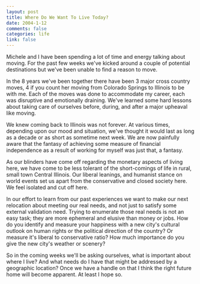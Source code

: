 ```yaml
--- 
layout: post
title: Where Do We Want To Live Today?
date: 2004-1-12
comments: false
categories: life
link: false
---
```

Michele and I have been spending a lot of time and energy talking about moving. For the past few weeks we've kicked around a couple of potential destinations but we've been unable to find a reason to move.

In the 8 years we've been together there have been 3 major cross country moves, 4 if you count her moving from Colorado Springs to Illinois to be with me. Each of the moves was done to accommodate my career, each was disruptive and emotionally draining. We've learned some hard lessons about taking care of ourselves before, during, and after a major upheaval like moving.

We knew coming back to Illinois was not forever. At various times, depending upon our mood and situation, we've thought it would last as long as a decade or as short as sometime next week. We are now painfully aware that the fantasy of achieving some measure of financial independence as a result of working for myself was just that, a fantasy.

As our blinders have come off regarding the monetary aspects of living here, we have come to be less tolerant of the short-comings of life in rural, small town Central Illinois. Our liberal leanings, and humanist stance on world events set us apart from the conservative and closed society here. We feel isolated and cut off here.

In our effort to learn from our past experiences we want to make our next relocation about meeting our real needs, and not just to satisfy some external validation need. Trying to enumerate those real needs is not an easy task; they are more ephemeral and elusive than money or jobs. How do you identify and measure your happiness with a new city's cultural outlook on human rights or the political direction of the country? Or measure it's liberal to conservative ratio? How much importance do you give the new city's weather or scenery?

So in the coming weeks we'll be asking ourselves, what is important about where I live? And what needs do I have that might be addressed by a geographic location? Once we have a handle on that I think the right future home will become apparent. At least I hope so.
